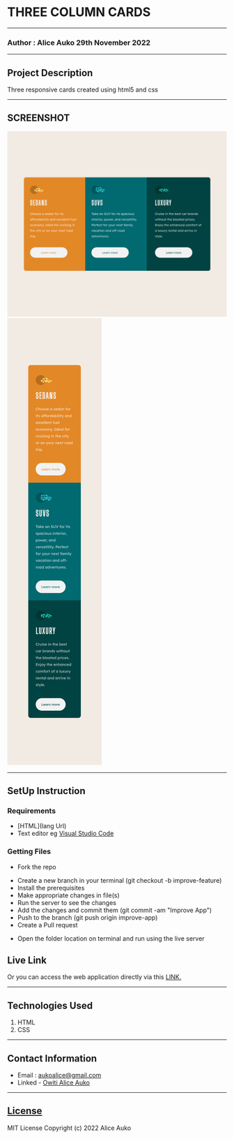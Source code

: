 # THREE COLUMN CARDS
*****
### Author : Alice Auko 29th November 2022
****
## Project Description
Three responsive cards created using html5 and css

******

## SCREENSHOT
  ![image](./Assets/IMAGES/three-cards-psi.vercel.app_%20(2).png)
![image](./Assets/IMAGES/three-cards-psi.vercel.app_%20(1).png)


********
## SetUp Instruction
### Requirements
* [HTML](lang Url)
* Text editor eg [Visual Studio Code](https://code.visualstudio.com/download)



### Getting Files
* Fork the repo
- Create a new branch in your terminal (git checkout -b improve-feature)
- Install the prerequisites
- Make appropriate changes in file(s)
- Run the server to see the changes
- Add the changes and commit them (git commit -am "Improve App")
- Push to the branch (git push origin improve-app)
- Create a Pull request
* Open the folder location on terminal and run using the live server

## Live Link
Or you can access the web application directly via this [LINK.](https://three-cards-psi.vercel.app/)
*****

## Technologies Used
1. HTML
2. CSS

*****

## Contact Information
* Email : aukoalice@gmail.com
* Linked - [Owiti Alice Auko](https://www.linkedin.com/in/owiti-alice-auko-580b2818a)
*****
## [License](LICENSE)
MIT License
Copyright (c) 2022 Alice Auko

